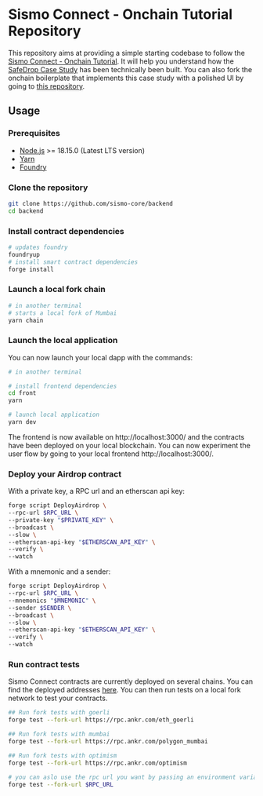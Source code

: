 # Sismo Connect - Onchain Tutorial Repository

This repository aims at providing a simple starting codebase to follow the [Sismo Connect - Onchain Tutorial](https://docs.sismo.io/sismo-docs/build-with-sismo-connect/tutorials/onchain-tutorials/tuto). It will help you understand how the [SafeDrop Case Study](https://case-studies.sismo.io/db/safe-drop) has been technically been built. You can also fork the onchain boilerplate that implements this case study with a polished UI by going to [this repository](https://github.com/sismo-core/sismo-connect-boilerplate-onchain).

## Usage

### Prerequisites

- [Node.js](https://nodejs.org/en/download/) >= 18.15.0 (Latest LTS version)
- [Yarn](https://classic.yarnpkg.com/en/docs/install)
- [Foundry](https://book.getfoundry.sh/)

### Clone the repository

```bash
git clone https://github.com/sismo-core/backend
cd backend
```

### Install contract dependencies

```bash
# updates foundry
foundryup
# install smart contract dependencies
forge install
```

### Launch a local fork chain

```bash
# in another terminal
# starts a local fork of Mumbai
yarn chain
```

### Launch the local application

You can now launch your local dapp with the commands:

```bash
# in another terminal

# install frontend dependencies
cd front
yarn

# launch local application
yarn dev
```

The frontend is now available on http://localhost:3000/ and the contracts have been deployed on your local blockchain.
You can now experiment the user flow by going to your local frontend http://localhost:3000/.

### Deploy your Airdrop contract

With a private key, a RPC url and an etherscan api key:

```bash
forge script DeployAirdrop \
--rpc-url $RPC_URL \
--private-key "$PRIVATE_KEY" \
--broadcast \
--slow \
--etherscan-api-key "$ETHERSCAN_API_KEY" \
--verify \
--watch
```

With a mnemonic and a sender:

```bash
forge script DeployAirdrop \
--rpc-url $RPC_URL \
--mnemonics "$MNEMONIC" \
--sender $SENDER \
--broadcast \
--slow \
--etherscan-api-key "$ETHERSCAN_API_KEY" \
--verify \
--watch
```

### Run contract tests

Sismo Connect contracts are currently deployed on several chains.
You can find the deployed addresses [here](https://docs.sismo.io/sismo-docs/knowledge-base/resources/sismo-101).
You can then run tests on a local fork network to test your contracts.

```bash
## Run fork tests with goerli
forge test --fork-url https://rpc.ankr.com/eth_goerli

## Run fork tests with mumbai
forge test --fork-url https://rpc.ankr.com/polygon_mumbai

## Run fork tests with optimism
forge test --fork-url https://rpc.ankr.com/optimism

# you can aslo use the rpc url you want by passing an environment variable
forge test --fork-url $RPC_URL
```
